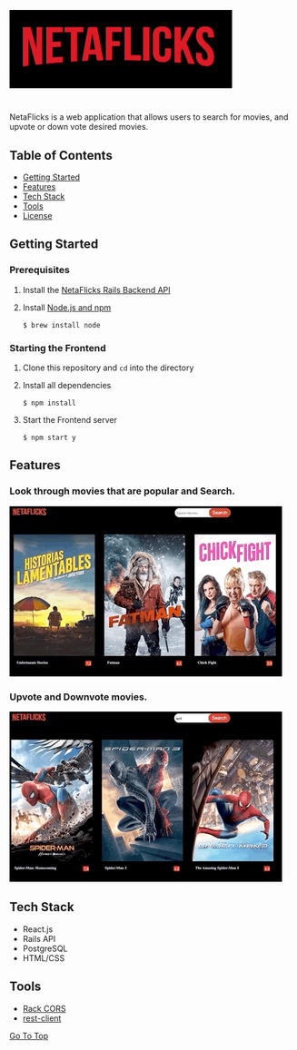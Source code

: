 ![title](./src/assets/netaflix.png)
# 
NetaFlicks is a web application that allows users to search for movies, and upvote or down vote desired movies. 
## Table of Contents
* [Getting Started](#getting-started)
* [Features](#Features)
* [Tech Stack](#tech-stack)
* [Tools](#Tools)
* [License](#license)

## Getting Started

### Prerequisites

1. Install the [NetaFlicks Rails Backend API](https://github.com/21shield/NetaFlicks-backend)

2. Install [Node.js and npm](https://www.npmjs.com/get-npm)

    ```console
    $ brew install node
    ```

### Starting the Frontend
1. Clone this repository and `cd` into the directory
2. Install all dependencies

   ```console
   $ npm install
   ```

3. Start the Frontend server

    ```console
    $ npm start y
    ```
## Features

### Look through movies that are popular and Search.
![search](./src/assets/netaflix1.gif)

### Upvote and Downvote movies.
![votes](./src/assets/netaflix2.gif)

## Tech Stack
* React.js
* Rails API
* PostgreSQL
* HTML/CSS

## Tools
* [Rack CORS](https://github.com/cyu/rack-cors)
* [rest-client](https://rubygems.org/gems/rest-client)


[Go To Top](#NetaFlicks)
<a name="Title"></a>